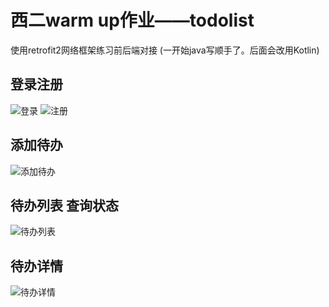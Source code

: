 # 西二warm up作业——todolist

使用retrofit2网络框架练习前后端对接
(一开始java写顺手了。后面会改用Kotlin)

## 登录注册
![登录](https://github.com/Archer-Min/WarmUp/assets/113236230/7cbe7bee-b6e5-45d1-b965-ee16bf39365a)
![注册](https://github.com/Archer-Min/WarmUp/assets/113236230/b50d550c-3f6b-4692-9ef8-1eddaf2f51e1)

## 添加待办

![添加待办](https://github.com/Archer-Min/WarmUp/assets/113236230/0a885503-c973-4114-b400-b5c635395742)

## 待办列表 查询状态

![待办列表](https://github.com/Archer-Min/WarmUp/assets/113236230/8e77a512-7a29-4293-b73b-d31941581771)

## 待办详情

![待办详情](https://github.com/Archer-Min/WarmUp/assets/113236230/276e4628-b4da-4217-8530-3d898f4df329)

